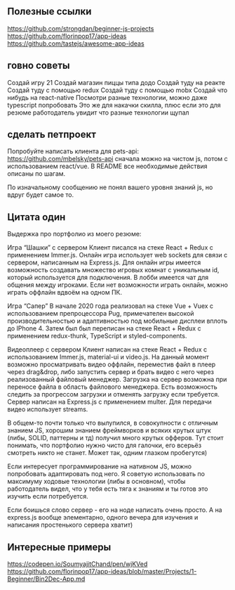 

## Полезные ссылки

https://github.com/strongdan/beginner-js-projects
https://github.com/florinpop17/app-ideas
https://github.com/tastejs/awesome-app-ideas

## говно советы

Создай игру 21
Создай магазин пиццы типа додо
Создай туду на реакте
Создай туду с помощью redux
Создай туду с помощью mobx
Создай что нибудь на react-native
Посмотри разные технологии, можно даже typescript попробовать
Это же для накачки скилла, плюс если это для резюме работодатель увидит что разные технологии щупал

## сделать петпроект

Попробуйте написать клиента для pets-api: https://github.com/mbelsky/pets-api сначала можно на чистом js, потом с использованием react/vue. В README все необходимые действия описаны по шагам.

По изначальному сообщению не понял вашего уровня знаний js, но вдруг будет самое то.

## Цитата один

Выдержка про портфолио из моего резюме:

Игра “Шашки” с сервером
Клиент писался на стеке React + Redux с применением Immer.js. Онлайн игра использует web sockets для связи с сервером, написанным на Express.js. Для онлайн игры имеется возможность создавать множество игровых комнат с уникальным id, который используется для подключения. В лобби имеется чат для общения между игроками. Если нет возможности играть онлайн, можно играть оффлайн вдвоём на одном ПК.


Игра “Сапер”
В начале 2020 года реализовал на стеке Vue + Vuex с использованием препроцессора Pug, примечателен высокой производительностью и адаптивностью под мобильные дисплеи вплоть до IPhone 4. Затем был был переписан на стеке React + Redux с применением redux-thunk, TypeScript и styled-components.


Видеоплеер с сервером
Клиент написан на стеке React + Redux с использованием Immer.js, material-ui и video.js. На данный момент возможно просматривать видео оффлайн, переместив файл в плеер через drag&drop, либо запустить сервер и брать видео с него через реализованный файловый менеджер. Загрузка на сервер возможна при переносе файла в область файлового менеджера. Есть возможность следить за прогрессом загрузки и отменять загрузку если требуется. Сервер написан на Express.js с применением multer. Для передачи видео использует streams.


В общем-то почти только что вылупился, в совокупности с отличным знанием JS, хорошим знанием фреймворков и всяких крутых штук (либы, SOLID, паттерны и тд) получил много крутых офферов. Тут стоит понимать, что портфолио нужно чисто для галочки, его всерьёз смотреть никто не станет. Может так, одним глазком пробегутся)

Если интересует программирование на нативном JS, можно попробовать адаптировать под него. Я советую использовать по максимуму ходовые технологии (либы в основном), чтобы работодатель видел, что у тебя есть тяга к знаниям и ты готов это изучить если потребуется.

Если боишься слово сервер - его на ноде написать очень просто. А на express.js вообще элементарно, одного вечера для изучения и написания простенького сервера хватит)


## Интересные примеры

https://codepen.io/SoumyajitChand/pen/wjKVed
https://github.com/florinpop17/app-ideas/blob/master/Projects/1-Beginner/Bin2Dec-App.md

